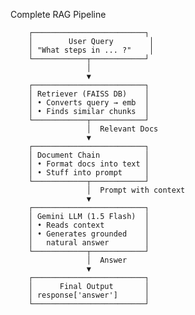 Complete RAG Pipeline
        
        
        
        ┌─────────────────────────┐
        │        User Query        │
        │ "What steps in ... ?"    │
        └────────────┬────────────┘
                     │
                     ▼
        ┌─────────────────────────┐
        │ Retriever (FAISS DB)    │
        │ • Converts query → emb  │
        │ • Finds similar chunks  │
        └────────────┬────────────┘
                     │  Relevant Docs
                     ▼
        ┌─────────────────────────┐
        │ Document Chain          │
        │ • Format docs into text │
        │ • Stuff into prompt     │
        └────────────┬────────────┘
                     │  Prompt with context
                     ▼
        ┌─────────────────────────┐
        │ Gemini LLM (1.5 Flash)  │
        │ • Reads context         │
        │ • Generates grounded    │
        │   natural answer        │
        └────────────┬────────────┘
                     │  Answer
                     ▼
        ┌─────────────────────────┐
        │      Final Output       │
        │ response['answer']      │
        └─────────────────────────┘
